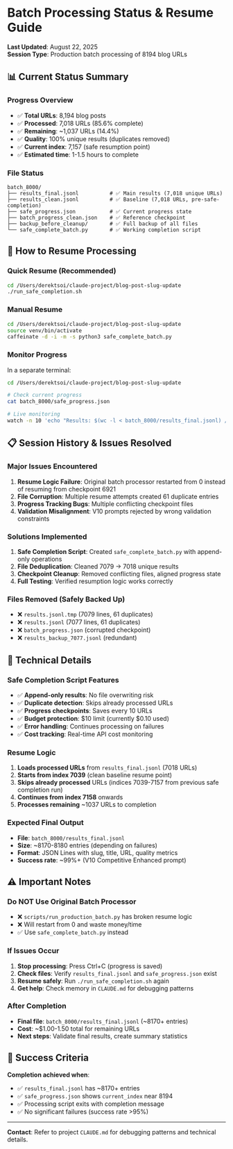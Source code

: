 # Batch Processing Status & Resume Guide

**Last Updated**: August 22, 2025  
**Session Type**: Production batch processing of 8194 blog URLs  

## 📊 Current Status Summary

### **Progress Overview**
- ✅ **Total URLs**: 8,194 blog posts
- ✅ **Processed**: 7,018 URLs (85.6% complete)
- ✅ **Remaining**: ~1,037 URLs (14.4%)
- ✅ **Quality**: 100% unique results (duplicates removed)
- ✅ **Current index**: 7,157 (safe resumption point)
- ✅ **Estimated time**: 1-1.5 hours to complete

### **File Status**
```
batch_8000/
├── results_final.jsonl          # ✅ Main results (7,018 unique URLs)
├── results_clean.jsonl          # ✅ Baseline (7,018 URLs, pre-safe-completion)
├── safe_progress.json           # ✅ Current progress state
├── batch_progress_clean.json    # ✅ Reference checkpoint
├── backup_before_cleanup/       # ✅ Full backup of all files
└── safe_complete_batch.py       # ✅ Working completion script
```

## 🚀 How to Resume Processing

### **Quick Resume (Recommended)**
```bash
cd /Users/derektsoi/claude-project/blog-post-slug-update
./run_safe_completion.sh
```

### **Manual Resume**
```bash
cd /Users/derektsoi/claude-project/blog-post-slug-update
source venv/bin/activate
caffeinate -d -i -m -s python3 safe_complete_batch.py
```

### **Monitor Progress**
In a separate terminal:
```bash
cd /Users/derektsoi/claude-project/blog-post-slug-update

# Check current progress
cat batch_8000/safe_progress.json

# Live monitoring
watch -n 10 'echo "Results: $(wc -l < batch_8000/results_final.jsonl) / 8194" && cat batch_8000/safe_progress.json'
```

## 📋 Session History & Issues Resolved

### **Major Issues Encountered**
1. **Resume Logic Failure**: Original batch processor restarted from 0 instead of resuming from checkpoint 6921
2. **File Corruption**: Multiple resume attempts created 61 duplicate entries  
3. **Progress Tracking Bugs**: Multiple conflicting checkpoint files
4. **Validation Misalignment**: V10 prompts rejected by wrong validation constraints

### **Solutions Implemented**
1. **Safe Completion Script**: Created `safe_complete_batch.py` with append-only operations
2. **File Deduplication**: Cleaned 7079 → 7018 unique results
3. **Checkpoint Cleanup**: Removed conflicting files, aligned progress state
4. **Full Testing**: Verified resumption logic works correctly

### **Files Removed (Safely Backed Up)**
- ❌ `results.jsonl.tmp` (7079 lines, 61 duplicates)
- ❌ `results.jsonl` (7077 lines, 61 duplicates)  
- ❌ `batch_progress.json` (corrupted checkpoint)
- ❌ `results_backup_7077.jsonl` (redundant)

## 🔧 Technical Details

### **Safe Completion Script Features**
- ✅ **Append-only results**: No file overwriting risk
- ✅ **Duplicate detection**: Skips already processed URLs
- ✅ **Progress checkpoints**: Saves every 10 URLs
- ✅ **Budget protection**: $10 limit (currently $0.10 used)
- ✅ **Error handling**: Continues processing on failures
- ✅ **Cost tracking**: Real-time API cost monitoring

### **Resume Logic**
1. **Loads processed URLs** from `results_final.jsonl` (7018 URLs)
2. **Starts from index 7039** (clean baseline resume point)
3. **Skips already processed** URLs (indices 7039-7157 from previous safe completion run)
4. **Continues from index 7158** onwards
5. **Processes remaining** ~1037 URLs to completion

### **Expected Final Output**
- **File**: `batch_8000/results_final.jsonl`
- **Size**: ~8170-8180 entries (depending on failures)
- **Format**: JSON Lines with slug, title, URL, quality metrics
- **Success rate**: ~99%+ (V10 Competitive Enhanced prompt)

## ⚠️ Important Notes

### **Do NOT Use Original Batch Processor**
- ❌ `scripts/run_production_batch.py` has broken resume logic
- ❌ Will restart from 0 and waste money/time
- ✅ Use `safe_complete_batch.py` instead

### **If Issues Occur**
1. **Stop processing**: Press Ctrl+C (progress is saved)
2. **Check files**: Verify `results_final.jsonl` and `safe_progress.json` exist
3. **Resume safely**: Run `./run_safe_completion.sh` again
4. **Get help**: Check memory in `CLAUDE.md` for debugging patterns

### **After Completion**
- **Final file**: `batch_8000/results_final.jsonl` (~8170+ entries)
- **Cost**: ~$1.00-1.50 total for remaining URLs
- **Next steps**: Validate final results, create summary statistics

## 🎯 Success Criteria

**Completion achieved when**:
- ✅ `results_final.jsonl` has ~8170+ entries
- ✅ `safe_progress.json` shows `current_index` near 8194
- ✅ Processing script exits with completion message
- ✅ No significant failures (success rate >95%)

---

**Contact**: Refer to project `CLAUDE.md` for debugging patterns and technical details.
